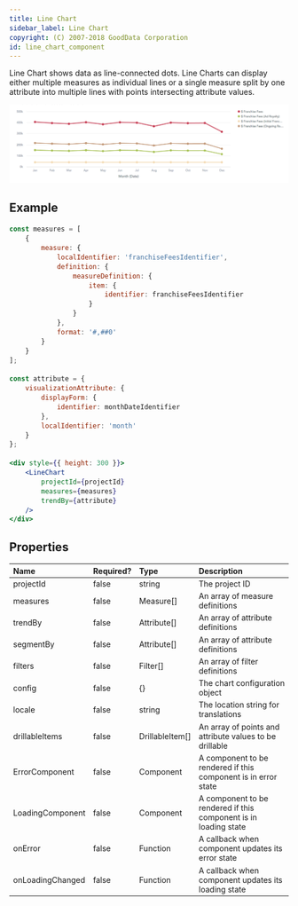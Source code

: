 ```yaml
---
title: Line Chart
sidebar_label: Line Chart
copyright: (C) 2007-2018 GoodData Corporation
id: line_chart_component
---
```


Line Chart shows data as line-connected dots. Line Charts can display either multiple measures as individual lines or a single measure split by one attribute into multiple lines with points intersecting attribute values.

![Line Chart Component](assets/line_chart.png "Line Chart Component")

## Example

```jsx
const measures = [
    {
        measure: {
            localIdentifier: 'franchiseFeesIdentifier',
            definition: {
                measureDefinition: {
                    item: {
                        identifier: franchiseFeesIdentifier
                    }
                }
            },
            format: '#,##0'
        }
    }
];

const attribute = {
    visualizationAttribute: {
        displayForm: {
            identifier: monthDateIdentifier
        },
        localIdentifier: 'month'
    }
};

<div style={{ height: 300 }}>
    <LineChart
        projectId={projectId}
        measures={measures}
        trendBy={attribute}
    />
</div>
```

## Properties

| Name | Required? | Type | Description |
| :--- | :--- | :--- | :--- |
| projectId | false | string | The project ID |
| measures | false | Measure[] | An array of measure definitions |
| trendBy | false | Attribute[] | An array of attribute definitions |
| segmentBy | false | Attribute[] | An array of attribute definitions |
| filters | false | Filter[] | An array of filter definitions |
| config | false | {} | The chart configuration object |
| locale | false | string | The location string for translations |
| drillableItems | false | DrillableItem[] | An array of points and attribute values to be drillable
| ErrorComponent | false | Component | A component to be rendered if this component is in error state |
| LoadingComponent | false | Component | A component to be rendered if this component is in loading state |
| onError | false | Function | A callback when component updates its error state |
| onLoadingChanged | false | Function | A callback when component updates its loading state |

<!-- These internals are intentionally undocumented
| afterRender | false | Function | A callback after component is rendered |
| dataSource | false | DataSource class | A class that is used to resolve AFM |
| environment | false | string | An Internal property that changes behaviour in Analytical Designer and KPI Dashboards |
| height | false | number | Height of the component in pixels |
| pushData | false | Function | A callback after AFM is resolved |
-->
